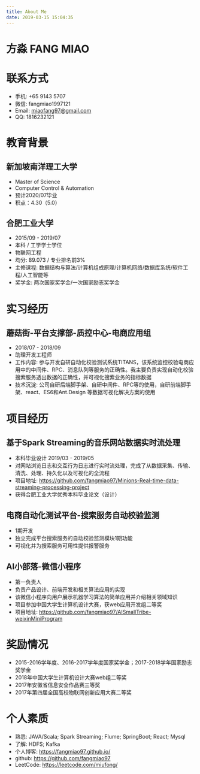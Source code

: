 ```yaml
---
title: About Me
date: 2019-03-15 15:04:35
---
```

# 方淼 FANG MIAO

# 联系方式

- 手机: +65 9143 5707
- 微信: fangmiao1997121
- Email: miaofang97@gmail.com
- QQ: 1816232121

# 教育背景

## 新加坡南洋理工大学

- Master of Science
- Computer Control & Automation
- 预计2020/07毕业
- 积点：4.30（5.0）

## 合肥工业大学

- 2015/09 - 2019/07
- 本科 / 工学学士学位
- 物联网工程
- 均分: 89.073 / 专业排名前3%
- 主修课程: 数据结构与算法/计算机组成原理/计算机网络/数据库系统/软件工程/人工智能等
- 奖学金: 两次国家奖学金/一次国家励志奖学金

# 实习经历

## 蘑菇街-平台支撑部-质控中心-电商应用组

- 2018/07 - 2018/09
- 助理开发工程师
- 工作内容: 参与开发自研自动化校验测试系统TITANS，该系统监控校验电商应用中的中间件、RPC、消息队列等服务的正确性。我主要负责实现自动化校验搜索服务透出数据的正确性，并可视化搜索业务的指标数据
- 技术沉淀: 公司自研后端脚手架、自研中间件、RPC等的使用，自研前端脚手架、react、ES6和Ant.Design 等数据可视化解决方案的使用

# 项目经历

## 基于Spark Streaming的音乐网站数据实时流处理

- 本科毕业设计 2019/03 - 2019/05
- 对网站浏览日志和交互行为日志进行实时流处理，完成了从数据采集、传输、清洗、处理、持久化以及可视化的全流程
- 项目地址: https://github.com/fangmiao97/Minions-Real-time-data-streaming-processing-project
- 获得合肥工业大学优秀本科毕业论文（设计）

## 电商自动化测试平台-搜索服务自动校验监测

- 1期开发
- 独立完成平台搜索服务的自动校验监测模块1期功能
- 可视化并为搜索服务可用性提供报警服务

## AI小部落-微信小程序

- 第一负责人
- 负责产品设计、前端开发和相关算法应用的实现
- 该微信小程序向用户展示机器学习算法的简单应用并介绍相关领域知识
- 项目参加中国大学生计算机设计大赛，获web应用开发组二等奖
- 项目地址: https://github.com/fangmiao97/AISmallTribe-weixinMiniProgram

# 奖励情况

- 2015-2016学年度、2016-2017学年度国家奖学金；2017-2018学年国家励志奖学金
- 2018年中国大学生计算机设计大赛web组二等奖
- 2017年安徽省信息安全作品赛三等奖
- 2017年第四届全国高校物联网创新应用大赛二等奖

# 个人素质

- 熟悉: JAVA/Scala; Spark Streaming; Flume; SpringBoot; React; Mysql
- 了解: HDFS; Kafka
- 个人博客: https://fangmiao97.github.io/
- github: https://github.com/fangmiao97
- LeetCode: https://leetcode.com/miufong/


